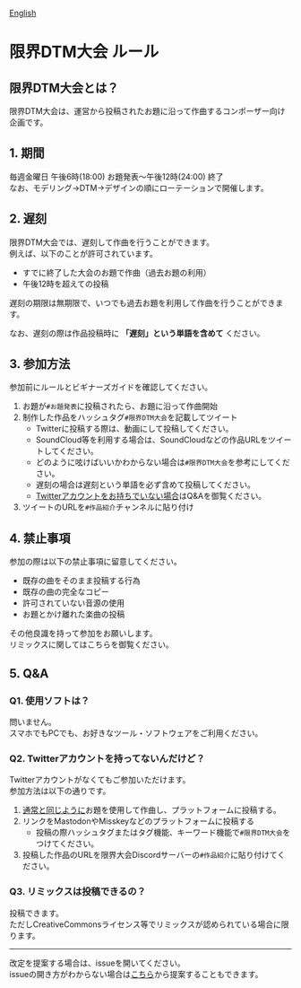 [English]()

# 限界DTM大会 ルール

## 限界DTM大会とは？

限界DTM大会は、運営から投稿されたお題に沿って作曲するコンポーザー向け企画です。

## 1. 期間

毎週金曜日 午後6時(18:00) お題発表～午後12時(24:00) 終了      
なお、モデリング→DTM→デザインの順にローテーションで開催します。

## 2. 遅刻

限界DTM大会では、遅刻して作曲を行うことができます。      
例えば、以下のことが許可されています。

- すでに終了した大会のお題で作曲（過去お題の利用）
- 午後12時を超えての投稿

遅刻の期限は無期限で、いつでも過去お題を利用して作曲を行うことができます。

なお、遅刻の際は作品投稿時に **「遅刻」という単語を含めて** ください。

## 3. 参加方法

参加前にルールとビギナーズガイドを確認してください。

1. お題が`#お題発表`に投稿されたら、お題に沿って作曲開始
1. 制作した作品をハッシュタグ`#限界DTM大会`を記載してツイート
    - Twitterに投稿する際は、動画にして投稿してください。
    - SoundCloud等を利用する場合は、SoundCloudなどの作品URLをツイートしてください。
    - どのように呟けばいいかわからない場合は`#限界DTM大会`を参考にしてください。
    - 遅刻の場合は遅刻という単語を必ず含めて投稿してください。
    - [Twitterアカウントをお持ちでいない場合](https://github.com/Chipsnet/projectgenkai-web/blob/master/doc/MODELING_ja.md#q5-twitter%E3%82%A2%E3%82%AB%E3%82%A6%E3%83%B3%E3%83%88%E3%82%92%E6%8C%81%E3%81%A3%E3%81%A6%E3%81%AA%E3%81%84%E3%82%93%E3%81%A0%E3%81%91%E3%81%A9)はQ&Aを御覧ください。
1. ツイートのURLを`#作品紹介`チャンネルに貼り付け

## 4. 禁止事項

参加の際は以下の禁止事項に留意してください。

- 既存の曲をそのまま投稿する行為
- 既存の曲の完全なコピー
- 許可されていない音源の使用
- お題とかけ離れた楽曲の投稿

その他良識を持って参加をお願いします。     
リミックスに関してはこちらを御覧ください。

## 5. Q&A

### Q1. 使用ソフトは？

問いません。      
スマホでもPCでも、お好きなツール・ソフトウェアをご利用ください。

### Q2. Twitterアカウントを持ってないんだけど？

Twitterアカウントがなくてもご参加いただけます。     
参加方法は以下の通りです。

1. [通常と同じように](https://github.com/Chipsnet/projectgenkai-web/blob/master/doc/MODELING_ja.md#3-%E5%8F%82%E5%8A%A0%E6%96%B9%E6%B3%95)お題を使用して作曲し、プラットフォームに投稿する。
1. リンクをMastodonやMisskeyなどのプラットフォームに投稿する
    - 投稿の際ハッシュタグまたはタグ機能、キーワード機能で`#限界DTM大会`をつけてください。
1. 投稿した作品のURLを限界大会Discordサーバーの`#作品紹介`に貼り付けてください。

### Q3. リミックスは投稿できるの？

投稿できます。     
ただしCreativeCommonsライセンス等でリミックスが認められている場合に限ります。

----

改定を提案する場合は、issueを開いてください。   
issueの開き方がわからない場合は[こちら](https://forms.gle/oq32ftHWYsapNHgg7)から提案することもできます。
